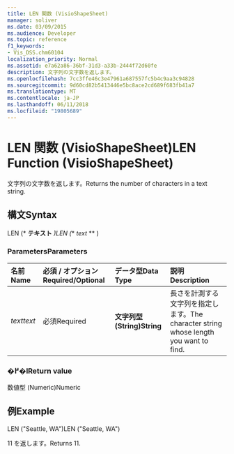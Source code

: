 ```yaml
---
title: LEN 関数 (VisioShapeSheet)
manager: soliver
ms.date: 03/09/2015
ms.audience: Developer
ms.topic: reference
f1_keywords:
- Vis_DSS.chm60104
localization_priority: Normal
ms.assetid: e7a62a86-36bf-31d3-a33b-2444f72d60fe
description: 文字列の文字数を返します。
ms.openlocfilehash: 7cc3ffe46c3e47961a687557fc5b4c9aa3c94828
ms.sourcegitcommit: 9d60cd82b5413446e5bc8ace2cd689f683fb41a7
ms.translationtype: MT
ms.contentlocale: ja-JP
ms.lasthandoff: 06/11/2018
ms.locfileid: "19805689"
---
```

# <a name="len-function-visioshapesheet"></a><span data-ttu-id="981fb-103">LEN 関数 (VisioShapeSheet)</span><span class="sxs-lookup"><span data-stu-id="981fb-103">LEN Function (VisioShapeSheet)</span></span>

<span data-ttu-id="981fb-104">文字列の文字数を返します。</span><span class="sxs-lookup"><span data-stu-id="981fb-104">Returns the number of characters in a text string.</span></span>
  
## <a name="syntax"></a><span data-ttu-id="981fb-105">構文</span><span class="sxs-lookup"><span data-stu-id="981fb-105">Syntax</span></span>

<span data-ttu-id="981fb-106">LEN (* **テキスト** *)</span><span class="sxs-lookup"><span data-stu-id="981fb-106">LEN (** *text* ** )</span></span> 
  
### <a name="parameters"></a><span data-ttu-id="981fb-107">Parameters</span><span class="sxs-lookup"><span data-stu-id="981fb-107">Parameters</span></span>

|<span data-ttu-id="981fb-108">**名前**</span><span class="sxs-lookup"><span data-stu-id="981fb-108">**Name**</span></span>|<span data-ttu-id="981fb-109">**必須 / オプション**</span><span class="sxs-lookup"><span data-stu-id="981fb-109">**Required/Optional**</span></span>|<span data-ttu-id="981fb-110">**データ型**</span><span class="sxs-lookup"><span data-stu-id="981fb-110">**Data Type**</span></span>|<span data-ttu-id="981fb-111">**説明**</span><span class="sxs-lookup"><span data-stu-id="981fb-111">**Description**</span></span>|
|:-----|:-----|:-----|:-----|
| <span data-ttu-id="981fb-112">_text_</span><span class="sxs-lookup"><span data-stu-id="981fb-112">_text_</span></span> <br/> |<span data-ttu-id="981fb-113">必須</span><span class="sxs-lookup"><span data-stu-id="981fb-113">Required</span></span>  <br/> |<span data-ttu-id="981fb-114">**文字列型 (String)**</span><span class="sxs-lookup"><span data-stu-id="981fb-114">**String**</span></span> <br/> |<span data-ttu-id="981fb-115">長さを計測する文字列を指定します。</span><span class="sxs-lookup"><span data-stu-id="981fb-115">The character string whose length you want to find.</span></span>  <br/> |
   
### <a name="return-value"></a><span data-ttu-id="981fb-116">�߂�l</span><span class="sxs-lookup"><span data-stu-id="981fb-116">Return value</span></span>

<span data-ttu-id="981fb-117">数値型 (Numeric)</span><span class="sxs-lookup"><span data-stu-id="981fb-117">Numeric</span></span>
  
## <a name="example"></a><span data-ttu-id="981fb-118">例</span><span class="sxs-lookup"><span data-stu-id="981fb-118">Example</span></span>

<span data-ttu-id="981fb-119">LEN ("Seattle, WA")</span><span class="sxs-lookup"><span data-stu-id="981fb-119">LEN ("Seattle, WA")</span></span> 
  
<span data-ttu-id="981fb-120">11 を返します。</span><span class="sxs-lookup"><span data-stu-id="981fb-120">Returns 11.</span></span> 
  

